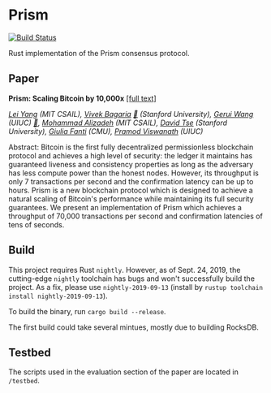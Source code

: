 # Prism

[![Build Status](https://travis-ci.com/yangl1996/prism-rust.svg?token=HUqJJ7ZuGW1FW5vCJpjM&branch=master)](https://travis-ci.com/yangl1996/prism-rust)

Rust implementation of the Prism consensus protocol.

## Paper

__Prism: Scaling Bitcoin by 10,000x__ [\[full text\]](https://github.com/yangl1996/prism-rust/arxiv-build.pdf)

_[Lei Yang](http://leiy.me) (MIT CSAIL), [Vivek Bagaria](https://www.linkedin.com/in/vivek-bagaria-7a833637/) [📧](mailto:vbagaria@stanford.edu) (Stanford University), [Gerui Wang](https://www.linkedin.com/in/gerui-wang-495736a3/) (UIUC) [📧](mailto:geruiw2@illinois.edu), [Mohammad Alizadeh](http://people.csail.mit.edu/alizadeh/) (MIT CSAIL), [David Tse](https://tselab.stanford.edu/people/principal-investigator/david-tse/) (Stanford University), [Giulia Fanti](https://www.andrew.cmu.edu/user/gfanti/) (CMU), [Pramod Viswanath](http://pramodv.ece.illinois.edu) (UIUC)_

Abstract: Bitcoin is the first fully decentralized permissionless blockchain protocol and achieves a high level of security: the ledger it maintains has guaranteed liveness and consistency properties as long as the adversary has less compute power than the honest nodes. However, its throughput is only 7 transactions per second and the confirmation latency can be up to hours. Prism is a new blockchain protocol which is designed to achieve a natural scaling of Bitcoin's performance while maintaining its full security guarantees. We present an implementation of Prism which achieves a throughput of 70,000 transactions per second and confirmation latencies of tens of seconds.

## Build

This project requires Rust `nightly`. However, as of Sept. 24, 2019, the cutting-edge `nightly` toolchain has bugs and won't successfully build the project. As a fix, please use `nightly-2019-09-13` (install by `rustup toolchain install nightly-2019-09-13`).

To build the binary, run `cargo build --release`.

The first build could take several mintues, mostly due to building RocksDB.

## Testbed

The scripts used in the evaluation section of the paper are located in `/testbed`.

